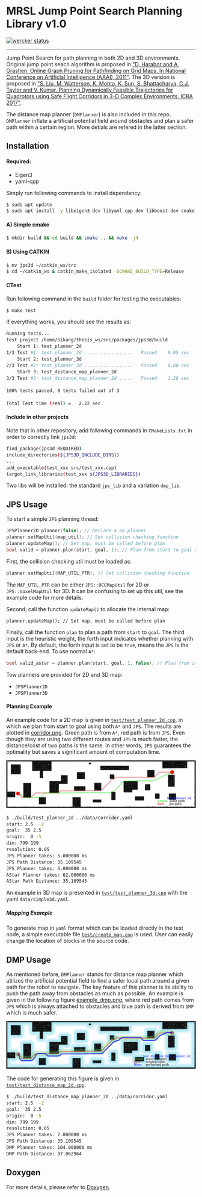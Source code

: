 # MRSL Jump Point Search Planning Library v1.0
[![wercker status](https://app.wercker.com/status/880ab5feaff25f0483e5f2c4f834b8c0/s/master "wercker status")](https://app.wercker.com/project/byKey/880ab5feaff25f0483e5f2c4f834b8c0)
- - -
Jump Point Search for path planning in both 2D and 3D environments. Original jump point seach algorithm is proposed in ["D. Harabor and A. Grastien. Online Graph Pruning for Pathfinding on Grid Maps. In National Conference on Artificial Intelligence (AAAI), 2011"](https://www.aaai.org/ocs/index.php/AAAI/AAAI11/paper/download/3761/4007). The 3D version is proposed in ["S. Liu, M. Watterson, K. Mohta, K. Sun, S. Bhattacharya, C.J. Taylor and V. Kumar. Planning Dynamically Feasible Trajectories for Quadrotors using Safe Flight Corridors in 3-D Complex Environments. ICRA 2017"](http://ieeexplore.ieee.org/abstract/document/7839930/).

The distance map planner (`DMPlanner`) is also included in this repo. `DMPlanner` inflate a artificial potential field around obstacles and plan a safer path within a certain region. More detials are refered in the latter section.

## Installation
#### Required:
 - Eigen3
 - yaml-cpp

Simply run following commands to install dependancy:
```bash
$ sudo apt update
$ sudo apt install -y libeigen3-dev libyaml-cpp-dev libboost-dev cmake
```

#### A) Simple cmake
```bash
$ mkdir build && cd build && cmake .. && make -j4
```

#### B) Using CATKIN
```bash
$ mv jps3d ~/catkin_ws/src
$ cd ~/catkin_ws & catkin_make_isolated -DCMAKE_BUILD_TYPE=Release
```

#### CTest
Run following command in the `build` folder for testing the executables:
```bash
$ make test
```

If everything works, you should see the results as:
```bash
Running tests...
Test project /home/sikang/thesis_ws/src/packages/jps3d/build
    Start 1: test_planner_2d
1/3 Test #1: test_planner_2d ..................   Passed    0.95 sec
    Start 2: test_planner_3d
2/3 Test #2: test_planner_3d ..................   Passed    0.00 sec
    Start 3: test_distance_map_planner_2d
3/3 Test #3: test_distance_map_planner_2d .....   Passed    1.26 sec

100% tests passed, 0 tests failed out of 3

Total Test time (real) =   2.22 sec
```

#### Include in other projects
Note that in other repository, add following commands in `CMakeLists.txt` in order to correctly link `jps3d`:
```sh
find_package(jps3d REQUIRED)
include_directories(${JPS3D_INCLUDE_DIRS})
...
add_executable(test_xxx src/test_xxx.cpp)
target_link_libraries(test_xxx ${JPS3D_LIBRARIES})
```

Two libs will be installed: the standard `jps_lib` and a variation `dmp_lib`.

## JPS Usage
To start a simple `JPS` planning thread:
```c++
JPSPlanner2D planner(false); // Declare a 2D planner
planner.setMapUtil(map_util); // Set collision checking function
planner.updateMap(); // Set map, must be called before plan
bool valid = planner.plan(start, goal, 1); // Plan from start to goal with heuristic weight 1, using JPS
```

First, the collision checking util must be loaded as:
```c++
planner.setMapUtil(MAP_UTIL_PTR); // Set collision checking function
```
The `MAP_UTIL_PTR` can be either `JPS::OCCMapUtil` for 2D or `JPS::VoxelMapUtil` for 3D. It can be confusing to set up this util, see the example code for more details.

Second, call the function `updateMap()` to allocate the internal map:
```
planner.updateMap(); // Set map, must be called before plan
```

Finally, call the function `plan` to plan a path from `start` to `goal`. The third input is the heuristic weight, the forth input indicates whether planning with `JPS` or `A*`.
By default, the forth input is set to be `true`, means the `JPS` is the default back-end. To use normal `A*`:
```c++
bool valid_astar = planner.plan(start, goal, 1, false); // Plan from start to goal with heuristic weight 1, using A*
```

Tow planners are provided for 2D and 3D map:
 - ```JPSPlanner2D```
 - ```JPSPlanner3D```

#### Planning Example
An example code for a 2D map is given in [`test/test_planner_2d.cpp`](https://github.com/sikang/jps3d/blob/master/test/test_planner_2d.cpp),
in which we plan from start to goal using both ```A*``` and ```JPS```.
The results are plotted in [corridor.png](https://github.com/sikang/jps3d/blob/master/data/corridor.png).
Green path is from ```A*```, red path is from ```JPS```. Even though they are using two different routes and `JPS` is much faster, the distance/cost of two paths is the same.
In other words, `JPS` guarantees the optimality but saves a significant amount of computation time.

![Visualization](./data/corridor.png)
```bash
$ ./build/test_planner_2d ../data/corridor.yaml
start: 2.5  -2
goal:  35 2.5
origin:  0 -5
dim: 799 199
resolution: 0.05
JPS Planner takes: 5.000000 ms
JPS Path Distance: 35.109545
JPS Planner takes: 5.000000 ms
AStar Planner takes: 62.000000 ms
AStar Path Distance: 35.109545
```

An example in 3D map is presented in [`test/test_planner_3d.cpp`](https://github.com/sikang/jps3d/blob/master/test/test_planner_3d.cpp) with the yaml `data/simple3d.yaml`.

##### Mapping Example
To generate map in `yaml` format which can be loaded directly in the test node, a simple executable file [`test/create_map.cpp`](https://github.com/sikang/jps3d/blob/master/test/create_map.cpp) is used.
User can easily change the location of blocks in the source code.

## DMP Usage
As mentioned before, `DMPlanner` stands for distance map planner which utilizes the artificial potential field to find a safer local path around a given path for the robot to navigate.
The key feature of this planner is its ability to push the path away from obstacles as much as possible. An example is given in the following figure
[example_dmp.png](https://github.com/sikang/jps3d/blob/master/data/example_dmp.png), where red path comes from `JPS` which is always attached to obstacles and blue path is derived from `DMP` which is much safer.

![Visualization](./data/example_dmp.png)

The code for generating this figure is given in [`test/test_distance_map_2d.cpp`](https://github.com/sikang/jps3d/blob/master/test/test_distance_map_planner_2d.cpp).
```bash
$ ./build/test_distance_map_planner_2d ../data/corridor.yaml
start: 2.5  -2
goal:  35 2.5
origin:  0 -5
dim: 799 199
resolution: 0.05
JPS Planner takes: 7.000000 ms
JPS Path Distance: 35.109545
DMP Planner takes: 104.000000 ms
DMP Path Distance: 37.062964
```

## Doxygen
For more details, please refer to [Doxygen](https://kumarrobotics.github.io/jps3d).

